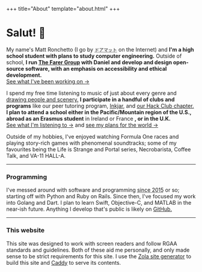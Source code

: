 +++
title="About"
template="about.html"
+++

# Salut! &#x1F44B;

My name's Matt Ronchetto (I go by <abbr title="doamatto">`ドアマット`</abbr> on the Internet) and **I'm a high school student with plans to study computer engineering.** Outside of school, **I run [The Farer Group](https://farer.group) with Daniel and develop and design open-source software, with an emphasis on accessibility and ethical development.**<br/>
[See what I've been working on &rarr;](@/work.md)

I spend my free time listening to music of just about every genre and [drawing people and scenery.](/art) **I participate in a handful of clubs and programs** like our peer tutoring program, [Inkjar](https://inkjar.org), and [our Hack Club chapter.](#) **I plan to attend a school either in the Pacific/Mountain region of the U.S., abroad as an Erasmus student** in Ireland or France **, or in the U.K.**<br/>
[See what I'm listening to &rarr;](https://www.last.fm/user/doamatto) and [see my plans for the world &rarr;](/bucket)

<!--**I produce my high school's internal news network, as well as the AV works for assemblies** and other school events. In 2022, I was technical director of SRHS' graduation livestream. **I also peer tutor students** as part of our school's peer tutor program.<br/>-->
<!-- [See my CV](@/cv.md) -->

Outside of my hobbies, I've enjoyed watching Formula One races and playing story-rich games with phenomenal soundtracks; some of my favourites being the Life is Strange and Portal series, Necrobarista, Coffee Talk, and VA-11 HALL-A.

---

### Programming
I've messed around with software and programming <abbr title="about 7 years">since 2015</abbr> or so; starting off with Python and Ruby on Rails. Since then, I've focused my work into Golang and Dart. I plan to learn Swift, Objective-C, and MATLAB in the near-ish future. Anything I develop that's public is likely on [GitHub.](https://github.com/doamatto)

---

### This website
This site was designed to work with screen readers and follow RGAA standards and guidelines. Both of these aid me personally, and only made sense to be strict requirements for this site. I use the [Zola site generator](https://getzola.org/) to build this site and [Caddy](https://caddyserver.com) to serve its contents. 
